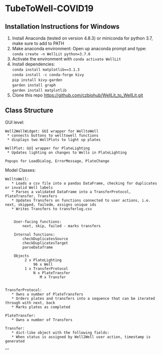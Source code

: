 # TubeToWell-COVID19

## Installation Instructions for Windows
1. Install Anaconda (tested on version 4.8.3) or miniconda for python 3.7, make sure to add to PATH
2. Make anaconda environment:
        Open up anaconda prompt and type: `conda create -n WellLit python=3.7.6`
3. Activate the environment with `conda activate WellLit`
4. Install dependencies:<br/>
        `conda install matplotlib==3.1.3`<br/>
        `conda install -c conda-forge kivy`<br/>
        `pip install kivy-garden`<br/>
        `garden install graph`<br/>
        `garden install matplotlib`<br/>
5. Clone this repo https://github.com/czbiohub/WellLit_to_WellLit.git


## Class Structure


GUI level:

    Well2WellWidget: GUI wrapper for WelltoWell
     * connects buttons to welltowell functions
     * displays two WellPlots to light up plates
    
    WellPlot: GUI wrapper for PlateLighting
     * Updates lighting on changes to Wells in PlateLighting
     
    Popups for LoadDialog, ErrorMessage, PlateChange


Model Classes: 

    WelltoWell: 
       * Loads a csv file into a pandas DataFrame, checking for duplicates or invalid Well labels
       * Parses a validated DataFrame into a TransferProtocol, PlateTransfer, Transfers
       * Updates Transfers on functions connected to user actions, i.e. next, skipped, failedm, assigns unique ids
       * Writes Transfers to transferlog.csv
        
        
        User-facing functions:
            next, skip, failed - marks transfers 
        
        Internal functions:
            checkDuplicatesSource
            checkDuplicatesTarget
            parseDataframe
        
        Objects
             2 x PlateLighting
                 96 x Well
             1 x TransferProtocol
                 N x PlateTransfer
                    M x Transfer


    TransferProtocol:
       * Owns a number of PlateTransfers
       * Orders plates and transfers into a sequence that can be iterated through with next, back
       * Marks plates as completed 
        
    PlateTransfer:
       * Owns a number of Transfers
        
    Transfer:
       * dict-like object with the following fields:
       * When status is assigned by Well2Well user action, timestamp is generated 
        

'''